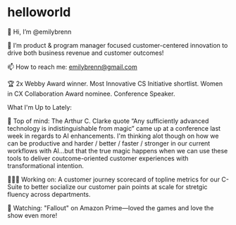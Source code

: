 # helloworld

👋 Hi, I’m @emilybrenn

🦄 I’m product & program manager focused customer-centered innovation to drive both business revenue and customer outcomes!

📫 How to reach me: emilybrenn@gmail.com

🏆 2x Webby Award winner. Most Innovative CS Initiative shortlist. Women in CX Collaboration Award nominee. Conference Speaker.


What I'm Up to Lately:

🎩 Top of mind: The Arthur C. Clarke quote “Any sufficiently advanced technology is indistinguishable from magic” came up at a conference last week in regards to AI enhancements. I'm thinking alot though on how we can be productive and harder / better / faster / stronger in our current workflows with AI…but that the true magic happens when we can use these tools to deliver coutcome-oriented customer experiences with transformational intention.
  
👩🏻‍💻 Working on: A customer journey scorecard of topline metrics for our C-Suite to better socialize our customer pain points at scale for stretgic fluency across departments.

🍿 Watching: "Fallout" on Amazon Prime—loved the games and love the show even more!
